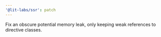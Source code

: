 ```yaml
---
'@lit-labs/ssr': patch
---
```


Fix an obscure potential memory leak, only keeping weak references to directive classes.
